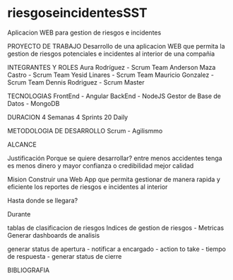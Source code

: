 # riesgoseincidentesSST
Aplicacion WEB para gestion de riesgos e incidentes

PROYECTO DE TRABAJO
Desarrollo de una aplicacion WEB que permita la gestion de riesgos potenciales e incidentes al interior de una compañia

INTEGRANTES Y ROLES
Aura Rodríguez - Scrum Team
Anderson Maza Castro - Scrum Team
Yesid Linares - Scrum Team
Mauricio Gonzalez - Scrum Team
Dennis Rodriguez - Scrum Master

TECNOLOGIAS
FrontEnd - Angular
BackEnd - NodeJS
Gestor de Base de Datos - MongoDB

DURACION
4 Semanas 
4 Sprints
20 Daily

METODOLOGIA DE DESARROLLO 
Scrum - Agilismmo

ALCANCE
  
Justificación
Porque se quiere desarrollar?
entre menos accidentes tenga es menos dinero y mayor confianza o credibilidad
mejor calidad

Mision
Construir una Web App que permita gestionar de manera rapida y eficiente los reportes de riesgos e incidentes al interior 

Hasta donde se llegara?


Durante 



tablas de clasificacion de riesgos
Indices de gestion de riesgos - Metricas
Generar dashboards de analisis

generar status de apertura - notificar a encargado - action to take - tiempo de respuesta - generar status de cierre


BIBLIOGRAFIA
